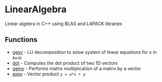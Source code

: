 # LinearAlgebra
Linear algebra in C++ using BLAS and LAPACK libraries

## Functions

- [gesv](test/gesv.cpp) - LU decomposition to solve system of linear equations for x in `Ax=b`
- [dot](test/dot.cpp) - Computes the dot product of two 1D vectors
- [gemv](test/gemv.cpp) - Performs matrix multiplication of a matrix by a vector
- [axpy](test/axpy.cpp) - Vector product `y = a*x + y`
